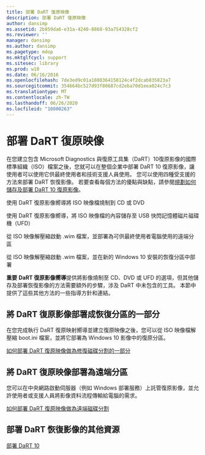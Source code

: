 ```yaml
---
title: 部署 DaRT 復原映像
description: 部署 DaRT 復原映像
author: dansimp
ms.assetid: 2b859da6-e31a-4240-8868-93a754328cf2
ms.reviewer: ''
manager: dansimp
ms.author: dansimp
ms.pagetype: mdop
ms.mktglfcycl: support
ms.sitesec: library
ms.prod: w10
ms.date: 06/16/2016
ms.openlocfilehash: 7de3ed9c01a1808364158124c4f2dcab835823a7
ms.sourcegitcommit: 354664bc527d93f80687cd2eba70d1eea024c7c3
ms.translationtype: MT
ms.contentlocale: zh-TW
ms.lasthandoff: 06/26/2020
ms.locfileid: "10800263"
---
```

# 部署 DaRT 復原映像


在您建立包含 Microsoft Diagnostics 與復原工具集（DaRT）10復原影像的國際標準組織（ISO）檔案之後，您就可以在整個企業中部署 DaRT 10 復原影像，讓使用者可以使用它供最終使用者和技術支援人員使用。 您可以使用四種受支援的方法來部署 DaRT 恢復影像。 若要查看每個方法的優點與缺點，請參閱[規劃如何儲存及部署 DaRT 10 復原影像](planning-how-to-save-and-deploy-the-dart-10-recovery-image.md)。

使用 DaRT 復原影像嚮導將 ISO 映像檔燒制到 CD 或 DVD

使用 DaRT 復原影像嚮導，將 ISO 映像檔的內容儲存至 USB 快閃記憶體磁片磁碟機（UFD）

從 ISO 映像解壓縮啟動 .wim 檔案，並部署為可供最終使用者電腦使用的遠端分區

從 ISO 映像解壓縮啟動 .wim 檔案，並在新的 Windows 10 安裝的恢復分區中部署

**重要** **DaRT 復原影像嚮導**提供將影像燒制至 CD、DVD 或 UFD 的選項，但其他儲存及部署恢復影像的方法需要額外的步驟，涉及 DaRT 中未包含的工具。 本節中提供了這些其他方法的一些指導方針和連結。

 

## 將 DaRT 復原影像部署成恢復分區的一部分


在您完成執行 DaRT 復原映射嚮導並建立復原映像之後，您可以從 ISO 映像檔解壓縮 boot.ini 檔案，並將它部署為 Windows 10 影像中的復原分區。

[如何部署 DaRT 復原映像做為修復磁碟分割的一部分](how-to-deploy-the-dart-recovery-image-as-part-of-a-recovery-partition-dart-10.md)

## 將 DaRT 復原映像部署為遠端分區


您可以在中央網路啟動伺服器（例如 Windows 部署服務）上託管復原影像，並允許使用者或支援人員將影像資料流程傳輸給電腦的需求。

[如何部署 DaRT 復原映像做為遠端磁碟分割](how-to-deploy-the-dart-recovery-image-as-a-remote-partition-dart-10.md)

## 部署 DaRT 恢復影像的其他資源


[部署 DaRT 10](deploying-dart-10.md)

 

 





